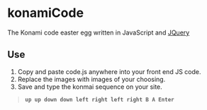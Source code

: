# konamiCode
The Konami code easter egg written in JavaScript and [JQuery](https://jquery.com/)

## Use

1. Copy and paste code.js anywhere into your front end JS code.
2. Replace the images with images of your choosing.
3. Save and type the konmai sequence on your site. 

> **`up up down down left right left right B A Enter`**

